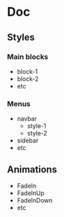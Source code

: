 # Doc

## Styles

### Main blocks
 * block-1
 * block-2
 * etc

### Menus
 * navbar
 	* style-1
 	* style-2
 * sidebar
 * etc

## Animations
 * FadeIn
 * FadeInUp
 * FadeInDown
 * etc